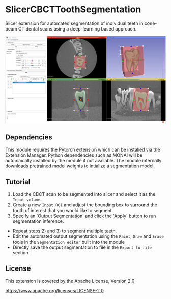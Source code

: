 SlicerCBCTToothSegmentation
===========================

Slicer extension for automated segmentation of individual teeth in cone-beam CT dental scans using a deep-learning based approach.

![](Screenshot01.png)

Dependencies
------------
This module requires the Pytorch extension which can be installed via the Extension Manager. Python dependencies such as MONAI will be automaically installed by the module if not available. The module internally downloads pretrained model weights to intialize a segmentation model. 

Tutorial
-----

1. Load the CBCT scan to be segmented into slicer and select it as the `Input volume`.
2. Create a new `Input ROI` and adjust the bounding box to surround the tooth of interest that you would like to segment. 
3. Specify an 'Output Segmentation' and click the 'Apply' button to run segmentation inference. 

- Repeat steps 2) and 3) to segment multiple teeth. 
- Edit the automated output segmentation using the `Paint`, `Draw` and `Erase` tools in the `Segmentation editor` built into the module
- Directly save the output segmentation to file in the `Export to file` section.


License
-------

This extension is covered by the Apache License, Version 2.0:

https://www.apache.org/licenses/LICENSE-2.0

